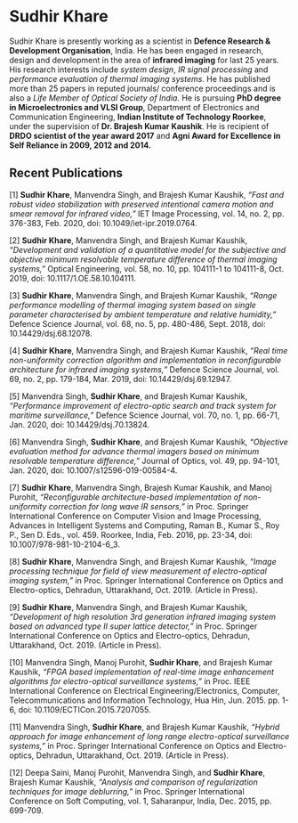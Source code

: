 # Sudhir Khare

Sudhir Khare is presently working as a scientist in **Defence Research & Development Organisation**, India. He has been engaged in research, design and development in the area of **infrared imaging** for last 25 years. His research interests include *system design*, *IR signal processing* and *performance evaluation of thermal imaging systems*. He has published more than 25 papers in reputed journals/ conference proceedings and is also a *Life Member of Optical Society of India*. He is pursuing **PhD degree in Microelectronics and VLSI Group**, Department of Electronics and Communication Engineering, **Indian Institute of Technology Roorkee**, under the supervision of **Dr. Brajesh Kumar Kaushik**. He is recipient of **DRDO scientist of the year award 2017** and **Agni Award for Excellence in Self Reliance in 2009, 2012 and 2014.**

## Recent Publications

[1] **Sudhir Khare**, Manvendra Singh, and Brajesh Kumar Kaushik, *“Fast and robust video stabilization with preserved intentional camera motion and smear removal for infrared video,”* IET Image Processing, vol. 14, no. 2, pp. 376-383, Feb. 2020, doi: 10.1049/iet-ipr.2019.0764.   

[2] **Sudhir Khare**, Manvendra Singh, and Brajesh Kumar Kaushik, *“Development and validation of a quantitative model for the subjective and objective minimum resolvable temperature difference of thermal imaging systems,”* Optical Engineering, vol. 58, no. 10, pp. 104111-1 to 104111-8, Oct. 2019, doi: 10.1117/1.OE.58.10.104111. 

[3] **Sudhir Khare**, Manvendra Singh, and Brajesh Kumar Kaushik, *“Range performance modelling of thermal imaging system based on single parameter characterised by ambient temperature and relative humidity,”* Defence Science Journal, vol. 68, no. 5, pp. 480-486, Sept. 2018,  doi: 10.14429/dsj.68.12078. 

[4] **Sudhir Khare**, Manvendra Singh, and Brajesh Kumar Kaushik, *“Real time non-uniformity correction algorithm and implementation in reconfigurable architecture for infrared imaging systems,”* Defence Science Journal, vol. 69, no. 2, pp. 179-184, Mar. 2019, doi: 10.14429/dsj.69.12947.                     

[5] Manvendra Singh, **Sudhir Khare**, and Brajesh Kumar Kaushik, *“Performance improvement of    electro-optic search and track system for maritime surveillance,”* Defence Science Journal, vol. 70, no. 1,   pp. 66-71, Jan. 2020, doi: 10.14429/dsj.70.13824. 

[6] Manvendra Singh, **Sudhir Khare**, and Brajesh Kumar Kaushik, *“Objective evaluation method for advance thermal imagers based on minimum resolvable temperature difference,”* Journal of Optics,     vol. 49, pp. 94-101, Jan. 2020, doi: 10.1007/s12596-019-00584-4. 

[7] **Sudhir Khare**, Manvendra Singh, Brajesh Kumar Kaushik, and Manoj Purohit, *“Reconfigurable architecture-based implementation of non-uniformity correction for long wave IR sensors,”* in Proc. Springer International Conference on Computer Vision and Image Processing, Advances in Intelligent Systems and Computing, Raman B., Kumar S., Roy P., Sen D. Eds., vol. 459. Roorkee, India, Feb. 2016, pp. 23-34, doi: 10.1007/978-981-10-2104-6_3.

[8] **Sudhir Khare**, Manvendra Singh, and Brajesh Kumar Kaushik, *“Image processing technique for field of view measurement of electro-optical imaging system,”* in Proc. Springer International Conference on Optics and Electro-optics, Dehradun, Uttarakhand, Oct. 2019.  (Article in Press).

[9] **Sudhir Khare**, Manvendra Singh, and Brajesh Kumar Kaushik, *“Development of high resolution 3rd generation infrared imaging system based on advanced type II super lattice detector,”* in Proc. Springer International Conference on Optics and Electro-optics, Dehradun, Uttarakhand, Oct. 2019.  (Article in Press).

[10] Manvendra Singh, Manoj Purohit, **Sudhir Khare**, and Brajesh Kumar Kaushik, *“FPGA based implementation of real-time image enhancement algorithms for electro-optical surveillance systems,”* in Proc. IEEE International Conference on Electrical Engineering/Electronics, Computer, Telecommunications and Information Technology, Hua Hin, Jun. 2015. pp. 1-6,               doi: 10.1109/ECTICon.2015.7207055.

[11] Manvendra Singh, **Sudhir Khare**, and Brajesh Kumar Kaushik, *“Hybrid approach for image enhancement of long range electro-optical surveillance systems,”* in Proc. Springer International Conference on Optics and Electro-optics, Dehradun, Uttarakhand, Oct. 2019. (Article in Press).

[12] Deepa Saini, Manoj Purohit, Manvendra Singh, and **Sudhir Khare**, Brajesh Kumar Kaushik, *“Analysis and comparison of regularization techniques for image deblurring,”* in Proc. Springer International Conference on Soft Computing, vol. 1, Saharanpur, India, Dec. 2015, pp. 699-709.
